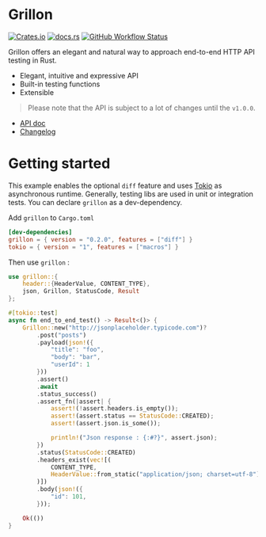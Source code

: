 # Grillon

[![Crates.io](https://img.shields.io/crates/v/grillon)](https://crates.io/crates/grillon)
[![docs.rs](https://img.shields.io/docsrs/grillon)](https://docs.rs/grillon/latest/grillon)
[![GitHub Workflow Status](https://img.shields.io/github/workflow/status/theredfish/grillon/Rust%20CI)](https://github.com/theredfish/grillon/actions?query=workflow%3A%22Rust+CI%22+branch%3Amain)

Grillon offers an elegant and natural way to approach end-to-end HTTP API testing in Rust.

- Elegant, intuitive and expressive API
- Built-in testing functions
- Extensible

> Please note that the API is subject to a lot of changes until the `v1.0.0`.

- [API doc](https://docs.rs/grillon/latest/grillon)
- [Changelog](https://github.com/theredfish/grillon/blob/main/CHANGELOG.md)

# Getting started

This example enables the optional `diff` feature and uses [Tokio](https://tokio.rs/) as asynchronous runtime.
Generally, testing libs are used in unit or integration tests. You can declare `grillon` as a dev-dependency.

Add `grillon` to `Cargo.toml`

```toml
[dev-dependencies]
grillon = { version = "0.2.0", features = ["diff"] }
tokio = { version = "1", features = ["macros"] }
```

Then use `grillon` :

```rust
use grillon::{
    header::{HeaderValue, CONTENT_TYPE},
    json, Grillon, StatusCode, Result
};

#[tokio::test]
async fn end_to_end_test() -> Result<()> {
    Grillon::new("http://jsonplaceholder.typicode.com")?
        .post("posts")
        .payload(json!({
            "title": "foo",
            "body": "bar",
            "userId": 1
        }))
        .assert()
        .await
        .status_success()
        .assert_fn(|assert| {
            assert!(!assert.headers.is_empty());
            assert!(assert.status == StatusCode::CREATED);
            assert!(assert.json.is_some());

            println!("Json response : {:#?}", assert.json);
        })
        .status(StatusCode::CREATED)
        .headers_exist(vec![(
            CONTENT_TYPE,
            HeaderValue::from_static("application/json; charset=utf-8"),
        )])
        .body(json!({
            "id": 101,
        }));

    Ok(())
}
```
